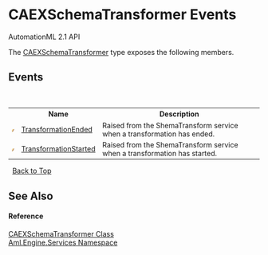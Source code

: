 # CAEXSchemaTransformer Events
AutomationML 2.1 API 

The <a href="T_Aml_Engine_Services_CAEXSchemaTransformer">CAEXSchemaTransformer</a> type exposes the following members.


## Events
&nbsp;<table><tr><th></th><th>Name</th><th>Description</th></tr><tr><td>![Public event](media/pubevent.gif "Public event")</td><td><a href="E_Aml_Engine_Services_CAEXSchemaTransformer_TransformationEnded">TransformationEnded</a></td><td>
Raised from the ShemaTransform service when a transformation has ended.</td></tr><tr><td>![Public event](media/pubevent.gif "Public event")</td><td><a href="E_Aml_Engine_Services_CAEXSchemaTransformer_TransformationStarted">TransformationStarted</a></td><td>
Raised from the ShemaTransform service when a transformation has started.</td></tr></table>&nbsp;
<a href="#caexschematransformer-events">Back to Top</a>

## See Also


#### Reference
<a href="T_Aml_Engine_Services_CAEXSchemaTransformer">CAEXSchemaTransformer Class</a><br /><a href="N_Aml_Engine_Services">Aml.Engine.Services Namespace</a><br />